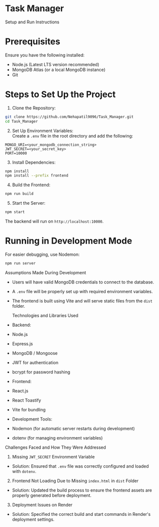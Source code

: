 # Task Manager

  Setup and Run Instructions

 # Prerequisites
Ensure you have the following installed:
- Node.js (Latest LTS version recommended)
- MongoDB Atlas (or a local MongoDB instance)
- Git

 # Steps to Set Up the Project
1.   Clone the Repository:  
   ```sh
   git clone https://github.com/Nehapatil9096/Task_Manager.git
   cd Task_Manager
   ```

2.   Set Up Environment Variables:  
   Create a `.env` file in the root directory and add the following:
   ```env
   MONGO_URI=<your_mongodb_connection_string>
   JWT_SECRET=<your_secret_key>
   PORT=10000
   ```

3.   Install Dependencies:  
   ```sh
   npm install
   npm install --prefix frontend
   ```

4.   Build the Frontend:  
   ```sh
   npm run build
   ```

5.   Start the Server:  
   ```sh
   npm start
   ```
   The backend will run on `http://localhost:10000`.

 # Running in Development Mode
For easier debugging, use Nodemon:
```sh
npm run server
```

  Assumptions Made During Development
- Users will have valid MongoDB credentials to connect to the database.
- A `.env` file will be properly set up with required environment variables.
- The frontend is built using Vite and will serve static files from the `dist` folder.

  Technologies and Libraries Used
-   Backend:  
  - Node.js
  - Express.js
  - MongoDB / Mongoose
  - JWT for authentication
  - bcrypt for password hashing
-   Frontend:  
  - React.js
  - React Toastify
  - Vite for bundling
-   Development Tools:  
  - Nodemon (for automatic server restarts during development)
  - dotenv (for managing environment variables)

  Challenges Faced and How They Were Addressed
1.   Missing `JWT_SECRET` Environment Variable  
   - Solution: Ensured that `.env` file was correctly configured and loaded with `dotenv`.

2.   Frontend Not Loading Due to Missing `index.html` in `dist` Folder  
   - Solution: Updated the build process to ensure the frontend assets are properly generated before deployment.

3.   Deployment Issues on Render  
   - Solution: Specified the correct build and start commands in Render's deployment settings.

